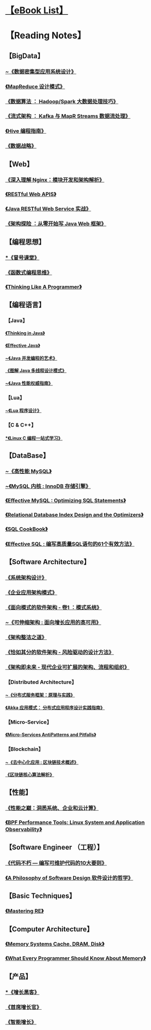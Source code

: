
# [【eBook List】](00-PDF/README.md)

# 【Reading Notes】
## 【BigData】
### [~《数据密集型应用系统设计》](bigdata/design-data-intensive-app/README.md)
### [《MapReduce 设计模式》](bigdata/mapreduce-dp/README.md)
### [《数据算法 ： Hadoop/Spark 大数据处理技巧》](bigdata/data-algorithms/README.md)
### [《流式架构 ： Kafka 与 MapR Streams 数据流处理》](bigdata/streaming-architecture/README.md)
### [《Hive 编程指南》](bigdata/programming-hive/README.md)

### [《数据战略》](bigdata/DataStrategy/README.md)

## 【Web】
### [《深入理解 Nginx：模块开发和架构解析》](web/understanding-nginx/README.md)
### [《RESTful Web APIS》](web/restful-web-apis/README.md)
### [《Java RESTful Web Service 实战》](web/java-restful-web-service-in-action/README.md)
### [《架构探险 ：从零开始写 Java Web 框架》](web/write-a-java-web-framework/README.md)

## 【编程思想】
### [*《冒号课堂》](programme/colon-classroom/)
### [《函数式编程思维》](programme/functional-thinking/)
### [《Thinking Like A Programmer》](programme/Thinking-Like-A-Programmer/)

## 【编程语言】
### 【Java】
#### [《Thinking in Java》](language/java/Thinking-in-Java/README.md)
#### [《Effective Java》](language/java/Effective-Java/README.md)
#### [~《Java 并发编程的艺术》](language/java/art_of_java_concurrency_programming/README.md)
#### [《图解 Java 多线程设计模式》](language/java/java-MT-thread-DP/README.md)
#### [~《Java 性能权威指南》](language/java/java-performance-the-definitive-guide/README.md)

### 【Lua】
#### [~《Lua 程序设计》](language/lua/lua_programming/README.md)

### 【C & C++】
#### [*《Linux C 编程一站式学习》](language/C&C++/linux-c-programming/README.md)

## 【DataBase】
### [~《高性能 MySQL》](db/hp-mysql/README.md)
### [~《MySQL 内核 : InnoDB 存储引擎》](db/mysql-innodb/README.md)
### [《Effective MySQL : Optimizing SQL Statements》](db/effective_mysql_sql_statements/README.md)
### [《Relational Database Index Design and the Optimizers》]()
### [《SQL CookBook》]()
### [《Effective SQL : 编写高质量SQL语句的61个有效方法》](db/effective_sql/README.md)

## 【Software Architecture】
### [《系统架构设计》](arch/SAD/README.md)
### [《企业应用架构模式》](arch/POEAA/README.md)
### [《面向模式的软件架构 - 卷1 ：模式系统》](arch/POSA/README.md)
### [~《可伸缩架构 : 面向增长应用的高可用》](arch/Scalable-Arch/README.md)
### [《架构整洁之道》](arch/Clean-Arch/README.md)
### [《恰如其分的软件架构 - 风险驱动的设计方法》](arch/JESA/README.md)
### [《架构即未来 - 现代企业可扩展的架构、流程和组织》](/arch/TAOS/README.md)

### 【Distributed Architecture】
#### [~《分布式服务框架：原理与实践》](arch/DSSF/README.md)
#### [《Akka 应用模式： 分布式应用程序设计实践指南》](arch/AAP/README.md)

### 【Micro-Service】
#### [《Micro-Services AntiPatterns and Pitfalls》](arch/MSAPP/README.md)

### 【Blockchain】
#### [~《去中心化应用 : 区块链技术概述》](blockchain/dapp/README.md)
#### [《区块链核心算法解析》](blockchain/algos_in_blockchain/README.md)

## 【性能】
### [《性能之巅：洞悉系统、企业和云计算》](programme/profile/sys-performance/)
### [《BPF Performance Tools: Linux System and Application Observability》](programme/profile/BPF-Perf/README.md)

## 【Software Engineer （工程）】
### [《代码不朽 — 编写可维护代码的10大要则》](SE/bms/README.md)
### [《A Philosophy of Software Design 软件设计的哲学》](SE/Philosophy-of-SD/README.md)

## 【Basic Techniques】
### [《Mastering RE》](basic/mastering-RE/README.md)

## 【Computer Architecture】
### [《Memory Systems Cache, DRAM, Disk》](https://www.e-reading.club/bookreader.php/138837/Jacob,_Ng,_Wang_-_Memory_systems._Cache,_DRAM,_Disk.pdf)
### [《What Every Programmer Should Know About Memory》](https://akkadia.org/drepper/cpumemory.pdf)

## 【产品】

### [*《增长黑客》](product/GrowthHackers/README.md)
### [《首席增长官》](product/CGO/README.md)
### [《智能增长》](product/SmartGrowth/README.md)